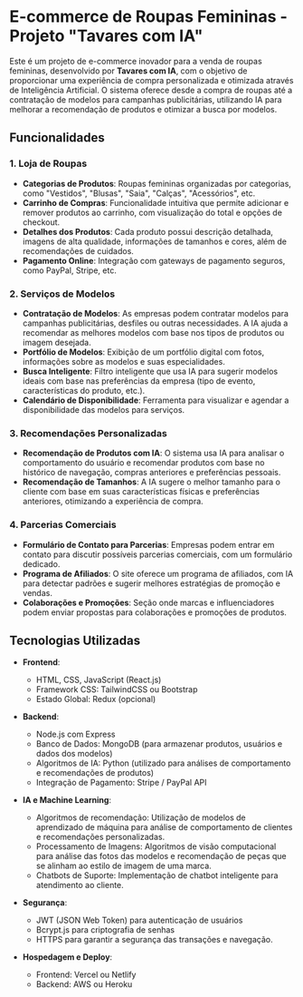 # E-commerce de Roupas Femininas - Projeto "Tavares com IA"

Este é um projeto de e-commerce inovador para a venda de roupas femininas, desenvolvido por **Tavares com IA**, com o objetivo de proporcionar uma experiência de compra personalizada e otimizada através de Inteligência Artificial. O sistema oferece desde a compra de roupas até a contratação de modelos para campanhas publicitárias, utilizando IA para melhorar a recomendação de produtos e otimizar a busca por modelos.

## Funcionalidades

### 1. **Loja de Roupas**
- **Categorias de Produtos**: Roupas femininas organizadas por categorias, como "Vestidos", "Blusas", "Saia", "Calças", "Acessórios", etc.
- **Carrinho de Compras**: Funcionalidade intuitiva que permite adicionar e remover produtos ao carrinho, com visualização do total e opções de checkout.
- **Detalhes dos Produtos**: Cada produto possui descrição detalhada, imagens de alta qualidade, informações de tamanhos e cores, além de recomendações de cuidados.
- **Pagamento Online**: Integração com gateways de pagamento seguros, como PayPal, Stripe, etc.

### 2. **Serviços de Modelos**
- **Contratação de Modelos**: As empresas podem contratar modelos para campanhas publicitárias, desfiles ou outras necessidades. A IA ajuda a recomendar as melhores modelos com base nos tipos de produtos ou imagem desejada.
- **Portfólio de Modelos**: Exibição de um portfólio digital com fotos, informações sobre as modelos e suas especialidades.
- **Busca Inteligente**: Filtro inteligente que usa IA para sugerir modelos ideais com base nas preferências da empresa (tipo de evento, características do produto, etc.).
- **Calendário de Disponibilidade**: Ferramenta para visualizar e agendar a disponibilidade das modelos para serviços.

### 3. **Recomendações Personalizadas**
- **Recomendação de Produtos com IA**: O sistema usa IA para analisar o comportamento do usuário e recomendar produtos com base no histórico de navegação, compras anteriores e preferências pessoais.
- **Recomendação de Tamanhos**: A IA sugere o melhor tamanho para o cliente com base em suas características físicas e preferências anteriores, otimizando a experiência de compra.
  
### 4. **Parcerias Comerciais**
- **Formulário de Contato para Parcerias**: Empresas podem entrar em contato para discutir possíveis parcerias comerciais, com um formulário dedicado.
- **Programa de Afiliados**: O site oferece um programa de afiliados, com IA para detectar padrões e sugerir melhores estratégias de promoção e vendas.
- **Colaborações e Promoções**: Seção onde marcas e influenciadores podem enviar propostas para colaborações e promoções de produtos.

## Tecnologias Utilizadas

- **Frontend**:
  - HTML, CSS, JavaScript (React.js)
  - Framework CSS: TailwindCSS ou Bootstrap
  - Estado Global: Redux (opcional)
  
- **Backend**:
  - Node.js com Express
  - Banco de Dados: MongoDB (para armazenar produtos, usuários e dados dos modelos)
  - Algoritmos de IA: Python (utilizado para análises de comportamento e recomendações de produtos)
  - Integração de Pagamento: Stripe / PayPal API
  
- **IA e Machine Learning**:
  - Algoritmos de recomendação: Utilização de modelos de aprendizado de máquina para análise de comportamento de clientes e recomendações personalizadas.
  - Processamento de Imagens: Algoritmos de visão computacional para análise das fotos das modelos e recomendação de peças que se alinham ao estilo de imagem de uma marca.
  - Chatbots de Suporte: Implementação de chatbot inteligente para atendimento ao cliente.

- **Segurança**:
  - JWT (JSON Web Token) para autenticação de usuários
  - Bcrypt.js para criptografia de senhas
  - HTTPS para garantir a segurança das transações e navegação.

- **Hospedagem e Deploy**:
  - Frontend: Vercel ou Netlify
  - Backend: AWS ou Heroku